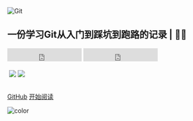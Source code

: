 <br><br>
![Git](https://gitee.com/zgf1366/pic_store/raw/master/img/20210107005253.jpg)

## 一份学习Git从入门到踩坑到跑路的记录 | 🚴‍♂️ 
<iframe src="https://ghbtns.com/github-btn.html?user=Nicolas-gaofeng&repo=Salute_Git&type=star&count=true&size=large" frameborder="0" scrolling="0" width="170" height="30" title="GitHub"></iframe>
<iframe src="https://ghbtns.com/github-btn.html?user=Nicolas-gaofeng&repo=Salute_Git&type=fork&count=true&size=large" frameborder="0" scrolling="0" width="170" height="30" title="GitHub"></iframe>
<br><br>

<img src="https://img.shields.io/badge/License-Apache%202.0-blue" data-origin="https://img.shields.io/badge/License-Apache%202.0-blue" alt="">
<img src="https://img.shields.io/badge/%E7%9F%A5%E4%B9%8E-Nicolas--gaofeng-red" onclick="javascript:location.href='https://www.zhihu.com/people/zznong-chao-er'">
<img src="https://img.shields.io/badge/CSDN-Nicolas--gaofeng-brightgreen" onclick="javascript:location.href='https://blog.csdn.net/weixin_44557056'">
<br>

<br>

[GitHub](https://github.com/Nicolas-gaofeng/Salute_Git)
[开始阅读](/README.md)


<!-- 背景色 -->
![color](#fff)



